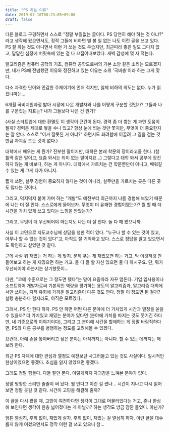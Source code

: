 ```yaml
---
title: "PS 하는 이유"
date: 2019-07-10T00:23:05+09:00
draft: false
---
```


다른 블로그 구경하면서 스스로 "정말 부질없는 글이다. PS 당연히 해야 하는 것 아냐?" 라고 생각해 왔으면서도, 정작 그들에 비하면 별 볼 일 없는 나도 이런 글을 쓰고 있다. PS 잘 하는 것도 아니면서 이런 거 쓰는 것도 우습지만, 최근따라 좋은 일도 그다지 없고, 답답한 심정에 머릿속에 있는 걸 다 끄집어내보았다. 새벽 감성에 몇 자 적는다.  

알고리즘은 컴퓨터 공학의 기초, 컴퓨터 공학도로써의 기본 소양 같은 소리는 모르겠지만, 내가 PS에 전념했던 이유와 정진하고 있는 이유는 소위 '국비충'이라 하는 그게 맞다.  

다소 과격한 단어와 민감한 주제이기에 먼저 적지만, 일체 비하의 의도는 없다. 누가 읽겠냐마는...  

6개월 국비지원과정 밟아 시장에 나온 개발자와 나를 어떻게 구분할 것인가? 그들과 나를 구분짓는 지표는? 내가 그들보다 나은 건 뭔가?  

(사실 스타트업에 대한 환멸도 이 생각이 근간이 된다. 경력 좀 더 쌓는 게 과연 도움이 될까? 경력은 제대로 쌓을 수나 있고? 항상 눈에 띄는 것만 쫓지만, 무엇이 더 중요한지는 잘 안다. 스스로 "이거 잘못된 거 아냐?" 하면서도 화려함에 이끌려 그 길을 걷는 것만큼 자괴감 드는 것이 없다.)  

대학에서 배우는 게 뭔가? 진부한 말이지만, 대학은 본래 학문의 장이라고들 한다. (참 틀딱 같은 말이고, 요즘 와서는 의미 없는 말이지요...) 그렇다고 대학 와서 공부에 정진하지 않는 게 바보다, 하는 게 아니다. 대학에서 가르치는 건 학문뿐만이 아니고, 배워갈 수 있는 게 그게 다가 아니지.  

짧게 쓰면, 실무 경험이 중요하지 않다는 것이 아니라, 실무만을 가르치는 곳은 다른 곳도 많다는 것이다.  

그리고, 덕지덕지 붙여 가며 하는 "개발"도 예전부터 최근까지 나름 경험해 보았기 때문에 나는 더 잘 안다. 스스로에게 물어보자. 무엇이 더 유쾌한 경험이였는가? 뭘 할 때 더 시간을 가치 있게 쓰고 있다는 느낌을 받았는가?  

그리고, 무엇이 더 우선되어야 하는지도 나는 더 잘 안다. 둘 다 해 봤으니까.  

사실 이 고민으로 지도교수님께 상담을 청한 적이 있다. "누구나 할 수 있는 것이 있고, 아무나 할 수 없는 것이 있다"고, 아직도 잘 기억하고 있다. 스스로 정답을 알고 있으면서도 확인하고 싶었던 것 같다.  

근데 사실 뭐 재밌는 거 하는 게 맞지. 문제 푸는 게 재밌으면 하는 거고, 막 이것저것 만들어보고 하는 게 재밌으면 하는 거고. 둘 다 잘 할 자신 있으면 둘 다 하시구요. 단, 뭐가 우선되어야 하는지는 상기했듯이...  

다만, "코테 수준으로는 그 정도면 됐다"는 말이 요즘따라 자꾸 맴돈다. 기업 입사용이나 소프트웨어 개발자로써 기본적인 역량을 평가하는 용도의 알고리즘과, 알고리즘 대회에서만 쓰이는, 지적 유희에 가까운 알고리즘이 다른 것도 안다. 정말 이 정도면 된 걸까? 설령 충분하다 할지라도, 아직은 모르겠다.  

그래서, PS 안 한다 하자. PS 안 하면 어떤 다른 분야에 더 가치있게 시간과 열정을 쏟을 수 있을까? 더 가치있고 재밌는 분야가 있다면 (분야에 가치를 따지는 것도 웃기긴 하다만, 내 기준으로의 이야기이다), 그리고 그 분야에 시간을 할애하는 게 정말 바람직하다면, PS와 다른 공부를 병행하는 정도를 고려해볼 수 있겠다.  

요컨대, 아예 손을 놓아버리고 싶은 분야는 아직까지는 아니다. 할 수 있는 데까지는 해 보려 한다.  

최근 PS 자체에 대한 관심과 열정도 예전보단 사그러들고 있는 것도 사실이다. 일시적인 현상이였으면 좋겠다. 초심을 잃지 않았으면 좋겠다.  

그래도 정말 힘들다. 다들 잘만 푼다. 이렇게까지 자괴감을 느껴본 분야가 없다.  

정말 멍청한 소리만 줄줄이 써 놨다. 뭘 안다고 이런 걸 썼나... 시간이 지나고 다시 읽어보면 정말 웃길 것 같다. 시간이 고민을 해결해 줄까?  

이 글을 다시 봤을 때, 고민이 여전하다면 생각이 그대로 머물러있다는 거고, 존나 한심해 보인다면 생각이 한층 넓어졌다는 게 아닐까? 하는 생각도 방금 잠깐 들었다. 아닌가?  

암튼 열심히, 후회 없이, 재밌게 살자. 후회 없이, 재밌는 걸 열심히 하자. 이런 글을 대수롭지 않게 여겼으면서도 정작 이런 걸 쓰고 있으니 참...  